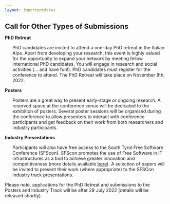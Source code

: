 ```yaml
---
layout: importantdates
---
```


<b style="font-size: 22px" id="OtherCallsForSubmission">Call for Other Types of Submissions</b>

<p><b>PhD Retreat</b></p>
<ul style="list-style: none;">
    <li>PhD candidates are invited to attend a one-day PhD retreat in the Italian Alps. Apart from developing your research, this event is highly valued for the opportunity to expand your network by meeting fellow international PhD candidates. You will engage in research and social activities (... and have fun!). PhD candidates must register for the conference to attend. The PhD Retreat will take place on November 8th, 2022.</li>
</ul>

<p><b>Posters</b></p>
<ul style="list-style: none;">
    <li>Posters are a great way to present early-stage or ongoing research. A reserved space at the conference venue will be dedicated to the exhibition of posters. Several poster sessions will be organised during the conference to allow presenters to interact with conference participants and get feedback on their work from both researchers and industry participants.</li>
</ul>
        
<p><b>Industry Presentations</b></p>
<ul style="list-style: none;">
    <li>Participants will also have free access to the South Tyrol Free Software Conference (SFScon). SFScon promotes the use of Free Software in IT infrastructures as a tool to achieve greater innovation and competitiveness (more details available <a href="https://www.sfscon.it/" target="_blank">here</a>). A selection of papers will be invited to present their work (where appropriate) to the SFSCon industry track presentations.</li>
</ul>
Please note, applications for the PhD Retreat and submissions to the Posters and Industry Track will be after 29 July 2022 (details will be released shortly).
